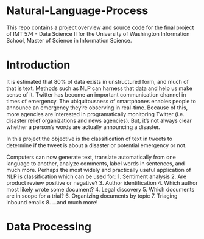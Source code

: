 # Natural-Language-Process
This repo contains a project overview and source code for the final project of IMT 574 - Data Science II for the University of Washington Information School, Master of Science in Information Science. 

# Introduction
It is estimated that 80% of data exists in unstructured form, and much of that is text. Methods such as NLP can harness that data and help us make sense of it. Twitter has become an important communication channel in times of emergency.
The ubiquitousness of smartphones enables people to announce an emergency they’re observing in real-time. 
Because of this, more agencies are interested in programatically monitoring Twitter (i.e. disaster relief organizations and news agencies).
But, it’s not always clear whether a person’s words are actually announcing a disaster.


In this project the objective is the classification of text in tweets to determine if the tweet is about a disaster or potential emergency or not.

Computers can now generate text, translate automatically from one language to another, analyze comments, label words in sentences, and much more.
Perhaps the most widely and practically useful application of NLP is classification which can be used for:
        1. Sentiment analysis 
        2. Are product review positive or negative?
        3. Author identification 
        4. Which author most likely wrote some document?
        4. Legal discovery
        5. Which documents are in scope for a trial?
        6. Organizing documents by topic
        7. Triaging inbound emails
        8. ...and much more!

# Data Processing




